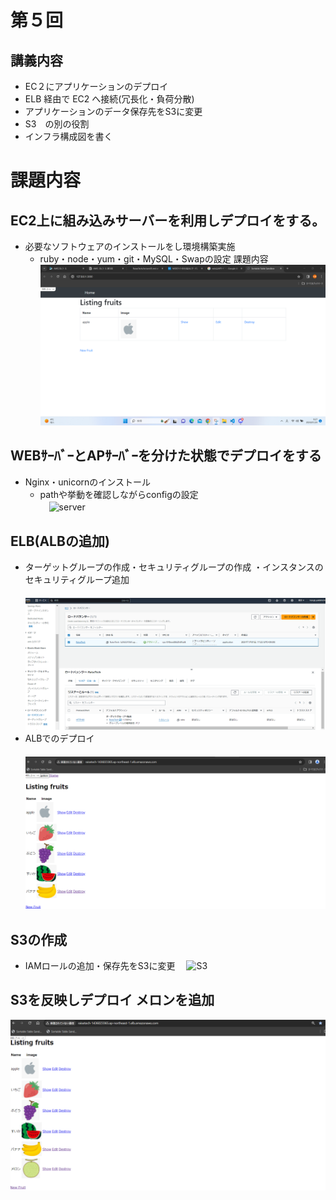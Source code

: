 # 第５回  
## 講義内容  
* EC２にアプリケーションのデプロイ  
* ELB 経由で EC2 へ接続(冗長化・負荷分散)  
* アプリケーションのデータ保存先をS3に変更  
* S3　の別の役割  
* インフラ構成図を書く  
# 課題内容  
## EC2上に組み込みサーバーを利用しデプロイをする。  
* 必要なソフトウェアのインストールをし環境構築実施  
  * ruby・node・yum・git・MySQL・Swapの設定  課題内容  
  ![puma](IMG/EC2.rails.png)  
## WEBｻｰﾊﾞｰとAPｻｰﾊﾞｰを分けた状態でデプロイをする  
* Nginx・unicornのインストール  
  * pathや挙動を確認しながらconfigの設定  
　![server](IMG/unicorn‗nginx.png)   
## ELB(ALBの追加)  
* ターゲットグループの作成・セキュリティグループの作成 ・インスタンスのセキュリティグループ追加  
　![ELB](IMG/ELB.png)  
* ALBでのデプロイ  
　![ALB](IMG/alb.png)  
## S3の作成
* IAMロールの追加・保存先をS3に変更 
　![S3](IMG/lecture5/s3.png)  
## S3を反映しデプロイ メロンを追加 
  ![S3](IMG/S3.on.png)  
 